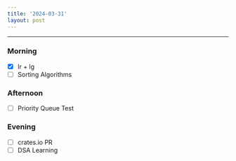 ```yaml
---
title: '2024-03-31'
layout: post
---
```


---

### Morning

- [x] lr + lg
- [ ] Sorting Algorithms

### Afternoon

- [ ] Priority Queue Test

### Evening

- [ ] crates.io PR
- [ ] DSA Learning
